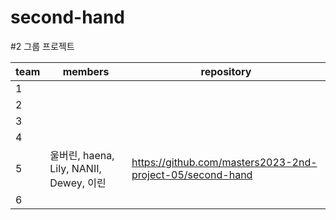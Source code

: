 # second-hand
#2 그룹 프로젝트

|team| members                            |repository|
|---|------------------------------------|---|
|1|||
|2|||
|3|||
|4|||
|5| 울버린, haena, Lily, NANII, Dewey, 이린 |https://github.com/masters2023-2nd-project-05/second-hand|
|6|||
